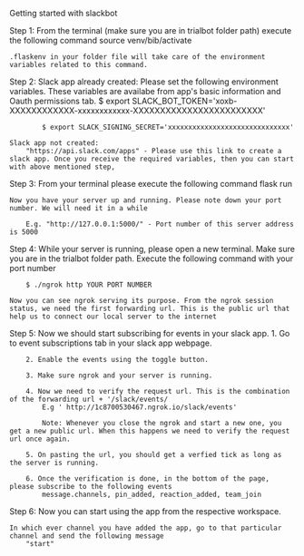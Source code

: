 Getting started with slackbot

Step 1:
    From the terminal (make sure you are in trialbot folder path) execute the following command
        source venv/bib/activate

    .flaskenv in your folder file will take care of the environment variables related to this command.

Step 2: 
    Slack app already created:
        Please set the following environment variables. These variables are availabe from app's basic information and Oauth permissions tab.
            $ export SLACK_BOT_TOKEN='xoxb-XXXXXXXXXXXX-xxxxxxxxxxxx-XXXXXXXXXXXXXXXXXXXXXXXX'

            $ export SLACK_SIGNING_SECRET='xxxxxxxxxxxxxxxxxxxxxxxxxxxxxx'

    Slack app not created:
        "https://api.slack.com/apps" - Please use this link to create a slack app. Once you receive the required variables, then you can start with above mentioned step,


Step 3:
    From your terminal please execute the following command
        flask run

    Now you have your server up and running. Please note down your port number. We will need it in a while

        E.g. "http://127.0.0.1:5000/" - Port number of this server address is 5000

Step 4:
    While your server is running, please open a new terminal. Make sure you are in the trialbot folder path. Execute the following command with your port number

        $ ./ngrok http YOUR PORT NUMBER

    Now you can see ngrok serving its purpose. From the ngrok session status, we need the first forwarding url. This is the public url that help us to connect our local server to the internet

Step 5:
    Now we should start subscribing for events in your slack app.
        1. Go to event subscriptions tab in your slack app webpage.

        2. Enable the events using the toggle button.

        3. Make sure ngrok and your server is running.

        4. Now we need to verify the request url. This is the combination of the forwarding url + '/slack/events/
            E.g ' http://1c8700530467.ngrok.io/slack/events'

            Note: Whenever you close the ngrok and start a new one, you get a new public url. When this happens we need to verify the request url once again.

        5. On pasting the url, you should get a verfied tick as long as the server is running. 

        6. Once the verification is done, in the bottom of the page, please subscribe to the following events
            message.channels, pin_added, reaction_added, team_join


Step 6:
    Now you can start using the app from the respective workspace. 

    In which ever channel you have added the app, go to that particular channel and send the following message
        "start"







    
        
